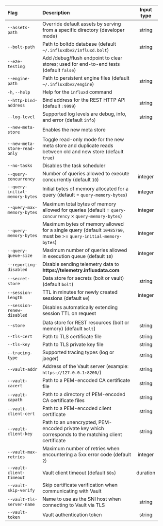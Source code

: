 | Flag                           | Description                                                                                                      | Input type |
|:----                           |:-----------                                                                                                      | :--------: |
| `--assets-path`                | Override default assets by serving from a specific directory (developer mode)                                    | string     |
| `--bolt-path`                  | Path to boltdb database (default `~/.influxdbv2/influxd.bolt`)                                                   | string     |
| `--e2e-testing`                | Add /debug/flush endpoint to clear stores; used for end-to-end tests (default `false`)                           |            |
| `--engine-path`                | Path to persistent engine files (default `~/.influxdbv2/engine`)                                                 | string     |
| `-h`, `--help`                 | Help for the `influxd` command                                                                                   |            |
| `--http-bind-address`          | Bind address for the REST HTTP API (default `:9999`)                                                             | string     |
| `--log-level`                  | Supported log levels are debug, info, and error (default `info`)                                                 | string     |
| `--new-meta-store`             | Enables the new meta store                                                                                       |            |
| `--new-meta-store-read-only`   | Toggle read-only mode for the new meta store and duplicate reads between old and new store (default `true`)      |            |
| `--no-tasks`                   | Disables the task scheduler                                                                                      |            |
| `--query-concurrency`          | Number of queries allowed to execute concurrently (default `10`)                                                 | integer    |
| `--query-initial-memory-bytes` | Initial bytes of memory allocated for a query (default = `query-memory-bytes`)                                   | integer    |
| `--query-max-memory-bytes`     | Maximum total bytes of memory allowed for queries (default = `query-concurrency` × `query-memory-bytes`)         | integer    |
| `--query-memory-bytes`         | Maximum bytes of memory allowed for a single query (default `10485760`, must be >= `query-initial-memory-bytes`) | integer    |
| `--query-queue-size`           | Maximum number of queries allowed in execution queue (default `10`)                                              | integer    |
| `--reporting-disabled`         | Disable sending telemetry data to **https:<nolink>//telemetry.influxdata.com**                                   |            |
| `--secret-store`               | Data store for secrets (bolt or vault) (default `bolt`)                                                          | string     |
| `--session-length`             | TTL in minutes for newly created sessions (default `60`)                                                         | integer    |
| `--session-renew-disabled`     | Disables automatically extending session TTL on request                                                          |            |
| `--store`                      | Data store for REST resources (bolt or memory) (default `bolt`)                                                  | string     |
| `--tls-cert`                   | Path to TLS certificate file                                                                                     | string     |
| `--tls-key`                    | Path to TLS private key file                                                                                     | string     |
| `--tracing-type`               | Supported tracing types (log or jaeger)                                                                          | string     |
| `--vault-addr `                | Address of the Vault server (example: `https://127.0.0.1:8200/`)                                                 | string     |
| `--vault-cacert`               | Path to a PEM-encoded CA certificate file                                                                        | string     |
| `--vault-capath`               | Path to a directory of PEM-encoded CA certificate files                                                          | string     |
| `--vault-client-cert`          | Path to a PEM-encoded client certificate                                                                         | string     |
| `--vault-client-key`           | Path to an unencrypted, PEM-encoded private key which corresponds to the matching client certificate             | string     |
| `--vault-max-retries`          | Maximum number of retries when encountering a 5xx error code (default `2`)                                       | integer    |
| `--vault-client-timeout`       | Vault client timeout (default `60s`)                                                                             | duration   |
| `--vault-skip-verify`          | Skip certificate verification when communicating with Vault                                                      |            |
| `--vault-tls-server-name`      | Name to use as the SNI host when connecting to Vault via TLS                                                     | string     |
| `--vault-token`                | Vault authentication token                                                                                       | string     |
